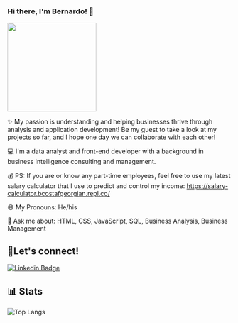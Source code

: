 ### Hi there, I'm Bernardo! 👋

<img src = "https://github.com/bcostaf/bcostaf/assets/110432839/b4300580-be9f-4eaf-9007-ad8b1a6619c6" width=200px></img>

✨ My passion is understanding and helping businesses thrive through analysis and application development! Be my guest to take a look at my projects so far, and I hope one day we can collaborate with each other!

💻 I'm a data analyst and front-end developer with a background in business intelligence consulting and management.

💰 PS: If you are or know any part-time employees, feel free to use my latest salary calculator that I use to predict and control my income: https://salary-calculator.bcostafgeorgian.repl.co/

<!-- About section -->
😄 My Pronouns: He/his

💬 Ask me about: HTML, CSS, JavaScript, SQL, Business Analysis, Business Management 

<!-- Conect section -->

<h2> 🤝Let's connect!</h2>
<a href="https://www.linkedin.com/in/bernardo-costaferreira/">
    <img src="https://img.shields.io/badge/LinkedIn-0077B5?style=for-the-badge&logo=linkedin&logoColor=white" alt="Linkedin Badge">
</a>              

<!-- Stats section -->
<h2> 📊 Stats</h2>

![Top Langs](https://github-readme-stats.vercel.app/api/top-langs/?username=anuraghazra&layout=compact)
